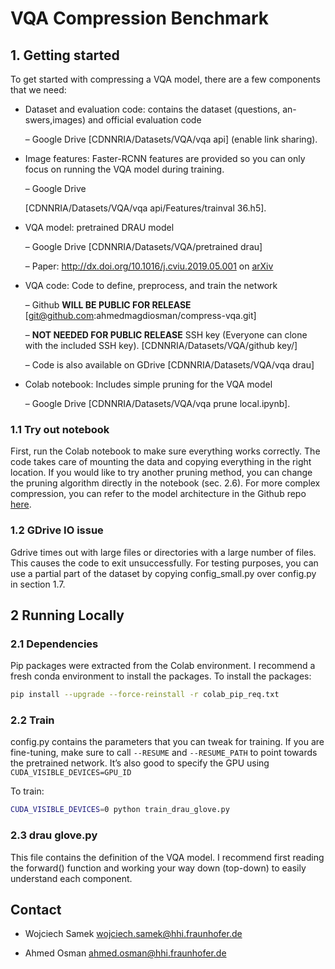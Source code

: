 # VQA Compression Benchmark

## 1. Getting started
To get started with compressing a VQA model, there are a few components that we need:

* Dataset and evaluation code: contains the dataset (questions, an- swers,images) and official evaluation code

  – Google Drive
  [CDNNRIA/Datasets/VQA/vqa api] (enable link sharing).

* Image features: Faster-RCNN features are provided so you can only focus on running the VQA model during training.

  – Google Drive

  [CDNNRIA/Datasets/VQA/vqa api/Features/trainval 36.h5].

* VQA model: pretrained DRAU model

  – Google Drive 
  [CDNNRIA/Datasets/VQA/pretrained drau] 
  
  – Paper: http://dx.doi.org/10.1016/j.cviu.2019.05.001 on [arXiv](https://arxiv.org/abs/1802.00209)

* VQA code: Code to define, preprocess, and train the network 

  – Github **WILL BE PUBLIC FOR RELEASE** [git@github.com:ahmedmagdiosman/compress-vqa.git]
  
  – **NOT NEEDED FOR PUBLIC RELEASE** SSH key (Everyone can clone with the included SSH key). [CDNNRIA/Datasets/VQA/github key/]
  
  – Code is also available on GDrive [CDNNRIA/Datasets/VQA/vqa drau]
  
* Colab notebook: Includes simple pruning for the VQA model 

  – Google Drive
  [CDNNRIA/Datasets/VQA/vqa prune local.ipynb].

        
### 1.1 Try out notebook

First, run the Colab notebook to make sure everything works correctly. The code takes care of mounting the data and copying everything in the right location. If you would like to try another pruning method, you can change the pruning algorithm directly in the notebook (sec. 2.6). For more complex compression, you can refer to the model architecture in the Github repo [here](vqa_drau/models/drau_glove.py).

### 1.2 GDrive IO issue

Gdrive times out with large files or directories with a large number of files. This causes the code to exit unsuccessfully. For testing purposes, you can use a partial part of the dataset by copying config_small.py over config.py in section 1.7.

## 2 Running Locally 

### 2.1 Dependencies
Pip packages were extracted from the Colab environment. I recommend a fresh conda environment to install the packages. To install the packages:
```bash
pip install --upgrade --force-reinstall -r colab_pip_req.txt
```

### 2.2 Train
config.py contains the parameters that you can tweak for training. If you are
fine-tuning, make sure to call `--RESUME` and `--RESUME_PATH` to point towards
the pretrained network. It’s also good to specify the GPU using `CUDA_VISIBLE_DEVICES=GPU_ID`

To train:
```bash
CUDA_VISIBLE_DEVICES=0 python train_drau_glove.py
```

### 2.3 drau glove.py
This file contains the definition of the VQA model. I recommend first reading the forward() function and working your way down (top-down) to easily understand each component.



## Contact

* Wojciech Samek wojciech.samek@hhi.fraunhofer.de

* Ahmed Osman ahmed.osman@hhi.fraunhofer.de
   
